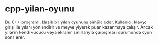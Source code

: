 # cpp-yilan-oyunu
Bu C++ programı, klasik bir yılan oyununu simüle eder. Kullanıcı, klavye girişi ile yılanı yönlendirir ve meyve yiyerek puan kazanmaya çalışır. Ancak yılanın kendi vücudu veya ekranın sınırlarıyla çarpışması durumunda oyun sona erer.
